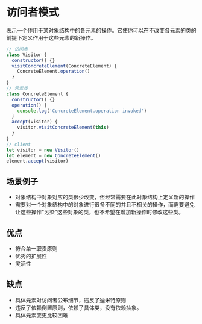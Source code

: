 # 访问者模式

表示一个作用于某对象结构中的各元素的操作。它使你可以在不改变各元素的类的前提下定义作用于这些元素的新操作。

```javascript
// 访问者
class Visitor {
  constructor() {}
  visitConcreteElement(ConcreteElement) {
    ConcreteElement.operation()
  }
}
// 元素类
class ConcreteElement {
  constructor() {}
  operation() {
    console.log('ConcreteElement.operation invoked')
  }
  accept(visitor) {
    visitor.visitConcreteElement(this)
  }
}
// client
let visitor = new Visitor()
let element = new ConcreteElement()
element.accept(visitor)
```

## 场景例子

- 对象结构中对象对应的类很少改变，但经常需要在此对象结构上定义新的操作
- 需要对一个对象结构中的对象进行很多不同的并且不相关的操作，而需要避免让这些操作"污染"这些对象的类，也不希望在增加新操作时修改这些类。

## 优点

- 符合单一职责原则
- 优秀的扩展性
- 灵活性

## 缺点

- 具体元素对访问者公布细节，违反了迪米特原则
- 违反了依赖倒置原则，依赖了具体类，没有依赖抽象。
- 具体元素变更比较困难
